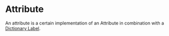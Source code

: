 # Attribute

An attribute is a certain implementation of an Attribute in combination with a [Dictionary Label](./thesaurus). 
